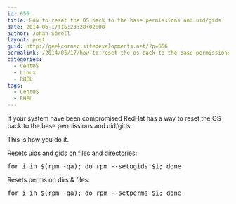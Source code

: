 ```yaml
---
id: 656
title: How to reset the OS back to the base permissions and uid/gids
date: 2014-06-17T16:23:28+02:00
author: Johan Sörell
layout: post
guid: http://geekcorner.sitedevelopments.net/?p=656
permalink: /2014/06/17/how-to-reset-the-os-back-to-the-base-permissions-and-uidgids/
categories:
  - CentOS
  - Linux
  - RHEL
tags:
  - CentOS
  - RHEL
---
```

If your system have been compromised RedHat has a way to reset the OS back to the base permissions and uid/gids.

This is how you do it.

Resets uids and gids on files and directories:

<pre class="lang:default decode:true">for i in $(rpm -qa); do rpm --setugids $i; done</pre>

Resets perms on dirs & files:

<pre class="lang:default decode:true">for i in $(rpm -qa); do rpm --setperms $i; done</pre>